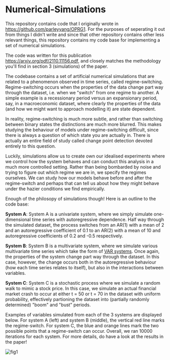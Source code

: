 # Numerical-Simulations

This repository contains code that I originally wrote in https://github.com/parleyyang/OPRG1. For the purposes of seperating it out from things I didn't write and since that other repository contains other less relevant things, this repository contains my code base for implementing a set of numerical simulations.

The code was written for this publication https://arxiv.org/pdf/2110.11156.pdf, and closely matches the methodology you'll find in section 3 (simulations) of the paper.

The codebase contains a set of artificial numerical simulations that are related to a phenomenon observed in time series, called regime-switching. Regime-switching occurs when the properties of the data change part way through the dataset, i.e. when we "switch" from one regime to another. A simple example is a recessionary period versus an expansionary period, say, in a macroeconomic dataset, where clearly the properties of the data (and how we might want to approach modelling it) are state dependent.

In reality, regime-switching is much more subtle, and rather than switching between binary states the distinctions are much more blurred. This makes studying the behaviour of models under regime-switching difficult, since there is always a question of which state you are actually in. There is actually an entire field of study called change point detection devoted entirely to this question.

Luckily, simulations allow us to create own our idealised experiments where we control how the system behaves and can conduct this analysis in a much more controlled setting. Rather than being bombarded by noise and trying to figure out which regime we are in, we specify the regimes ourselves. We can study how our models behave before and after the regime-switch and perhaps that can tell us about how they might behave under the hazier conditions we find empirically. 

Enough of the philosopy of simulations though! Here is an outline to the code base:

**System A**: System A is a univariate system, where we simply simulate one-dimensional time series with autoregressive dependence. Half way through the simulated     dataset, the process switches from an AR(1) with a mean of 2 and an autoregressive coefficient of 0.1 to an AR(2) with a mean of 10 and autoregressive              coefficients of 0.2 and -0.5 respectively. 

**System B**: System B is a multivariate system, where we simulate various multivariate time series which take the form of [VAR systems](https://en.wikipedia.org/wiki/Vector_autoregression). Once again, the properties of the system change part way through the dataset. In this case, however, the change occurs both in the autoregressive behaviour (how each time series relates to itself), but also in the interactions between variables.

**System C**: System C is a stochastic process where we simulate a random walk to mimic a stock price. In this case, we simulate an actual financial market crash to occur at either t = 50 or t = 70 in the dataset with uniform probability, effectively partioning the dataset into (partially randomly determined) "boom" and "bust" periods.

Examples of variables simulated from each of the 3 systems are displayed below. For system A (left) and system B (middle), the vertical red line marks the regime-switch. For system C, the blue and orange lines mark the two possible points that a regime-switch can occur. Overall, we ran 10000 iterations for each system. For more details, do have a look at the results in the paper!


![fig1](https://user-images.githubusercontent.com/55145311/147833359-95068b7b-aee2-4782-8f71-4c6ac9ac6577.png)
